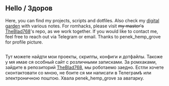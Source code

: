 ## Hello / Здоров
Here, you can find my projects, scripts and dotfiles. Also check my [digital garden](https://nichloya.github.io/garden) with various notes. For romhacks, please visit ~~my master's~~ [TheBlad768](https://github.com/TheBlad768)'s repo, as we work together. If you would like to contact me, feel free to reach out via Telegram or email. Thanks to penek_hemp_grove for profile picture.
##
Тут можете найдти мои проекты, скрипты, конфиги и дотфайлы. Такоже у мя имае ся особный сайт с розличными записками. За ромхаками, зайдите в репозиторий [TheBlad768](https://github.com/TheBlad768), мы роботаемо заедно. Естли хочете сконтактовати со мною, не боите ся ми написати в Телеграмѣ или электроничною поштою. Хвала penek_hemp_grove за аватарку.
